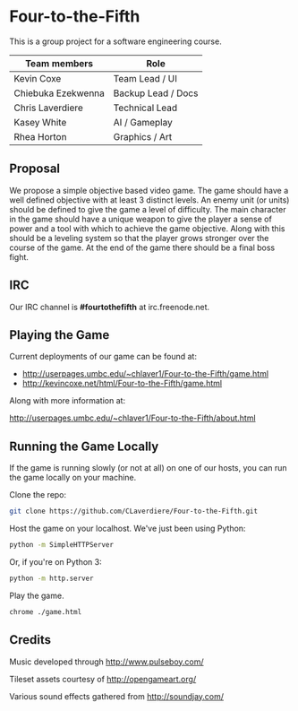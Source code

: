 Four-to-the-Fifth
=================

This is a group project for a software engineering course.

| Team members       | Role               |
| ------------------ | ----------------   |
| Kevin Coxe         | Team Lead / UI     |
| Chiebuka Ezekwenna | Backup Lead / Docs |
| Chris Laverdiere   | Technical Lead     |
| Kasey White        | AI / Gameplay      |
| Rhea Horton        | Graphics / Art     |

Proposal
-----------------
We propose a simple objective based video game. The game should have a well defined objective with at least 3 distinct levels. An enemy unit (or units) should be defined to give the game a level of difficulty. The main character in the game should have a unique weapon to give the player a sense of power and a tool with which to achieve the game objective. Along with this should be a leveling system so that the player grows stronger over the course of the game. At the end of the game there should be a final boss fight.

IRC
-----------------
Our IRC channel is **#fourtothefifth** at irc.freenode.net.

Playing the Game
-----------------
Current deployments of our game can be found at:

- http://userpages.umbc.edu/~chlaver1/Four-to-the-Fifth/game.html
- http://kevincoxe.net/html/Four-to-the-Fifth/game.html

Along with more information at:

http://userpages.umbc.edu/~chlaver1/Four-to-the-Fifth/about.html

Running the Game Locally
------------------------
If the game is running slowly (or not at all) on one of our hosts, you can run the game locally on your machine.

Clone the repo: 

``` bash
git clone https://github.com/CLaverdiere/Four-to-the-Fifth.git
```

Host the game on your localhost. We've just been using Python: 

``` bash
python -m SimpleHTTPServer
```

Or, if you're on Python 3: 

``` bash
python -m http.server
```

Play the game. 

``` bash
chrome ./game.html
```

Credits
-----------------
Music developed through http://www.pulseboy.com/

Tileset assets courtesy of http://opengameart.org/

Various sound effects gathered from http://soundjay.com/

